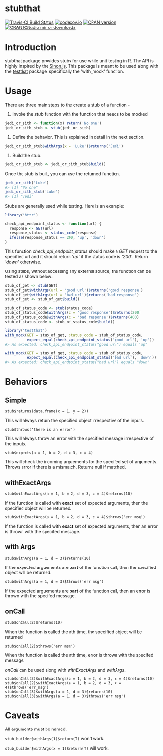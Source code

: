 <!-- README.md is generated from README.Rmd. Please edit that file -->
stubthat
========

[![Travis-CI Build Status](https://travis-ci.org/sainathadapa/stubthat.svg?branch=master)](https://travis-ci.org/sainathadapa/stubthat) [![codecov.io](http://codecov.io/github/sainathadapa/stubthat/coverage.svg?branch=master)](http://codecov.io/github/sainathadapa/stubthat?branch=master) [![CRAN version](http://www.r-pkg.org/badges/version/stubthat)](http://www.r-pkg.org/pkg/stubthat) [![CRAN RStudio mirror downloads](http://cranlogs.r-pkg.org/badges/stubthat)](http://www.r-pkg.org/pkg/stubthat)

Introduction
============

stubthat package provides stubs for use while unit testing in R. The API is highly inspired by the [Sinon.js](http://sinonjs.org/). This package is meant to be used along with the [testthat](https://cran.r-project.org/web/packages/testthat/index.html) package, specifically the 'with\_mock' function.

Usage
=====

There are three main steps to the create a stub of a function -

1.  Invoke the *stub* function with the function that needs to be mocked

``` r
jedi_or_sith <- function(x) return('No one')
jedi_or_sith_stub <- stub(jedi_or_sith)
```

1.  Define the behavior. This is explained in detail in the next section.

``` r
jedi_or_sith_stub$withArgs(x = 'Luke')$returns('Jedi')
```

1.  Build the stub.

``` r
jedi_or_sith_stub <- jedi_or_sith_stub$build()
```

Once the stub is built, you can use the returned function.

``` r
jedi_or_sith('Luke')
#> [1] "No one"
jedi_or_sith_stub('Luke')
#> [1] "Jedi"
```

Stubs are generally used while testing. Here is an example:

``` r
library('httr')

check_api_endpoint_status <- function(url) {
  response <- GET(url)
  response_status <- status_code(response)
  ifelse(response_status == 200, 'up', 'down')
}
```

This function *check\_api\_endpoint\_status* should make a *GET* request to the specified url and it should return *'up'* if the status code is *'200'*. Return *'down'* otherwise.

Using stubs, without accessing any external source, the function can be tested as shown below:

``` r
stub_of_get <- stub(GET)
stub_of_get$withArgs(url = 'good url')$returns('good response')
stub_of_get$withArgs(url = 'bad url')$returns('bad response')
stub_of_get <- stub_of_get$build()

stub_of_status_code <- stub(status_code)
stub_of_status_code$withArgs(x = 'good response')$returns(200)
stub_of_status_code$withArgs(x = 'bad response')$returns(400)
stub_of_status_code <- stub_of_status_code$build()

library('testthat')
with_mock(GET = stub_of_get, status_code = stub_of_status_code,
          expect_equal(check_api_endpoint_status('good url'), 'up'))
#> As expected: check_api_endpoint_status("good url") equals "up"

with_mock(GET = stub_of_get, status_code = stub_of_status_code,
          expect_equal(check_api_endpoint_status('bad url'), 'down'))
#> As expected: check_api_endpoint_status("bad url") equals "down"
```

Behaviors
=========

Simple
------

`stub$returns(data.frame(x = 1, y = 2))`

This will always return the specified object irrespective of the inputs.

`stub$throws('there is an error')`

This will always throw an error with the specified message irrespective of the inputs.

`stub$expects(a = 1, b = 2, d = 3, c = 4)`

This will check the incoming arguements for the specifed set of arguments. Throws error if there is a mismatch. Returns null if matched.

withExactArgs
-------------

`stub$withExactArgs(a = 1, b = 2, d = 3, c = 4)$returns(10)`

If the function is called with **exact** set of expected arguments, then the specified object will be returned.

`stub$withExactArgs(a = 1, b = 2, d = 3, c = 4)$throws('err_msg')`

If the function is called with **exact** set of expected arguments, then an error is thrown with the specifed message.

with Args
---------

`stub$withArgs(a = 1, d = 3)$returns(10)`

If the expected arguements are **part** of the function call, then the specified object will be returned.

`stub$withArgs(a = 1, d = 3)$throws('err msg')`

If the expected arguements are **part** of the function call, then an error is thrown with the specifed message.

onCall
------

`stub$onCall(2)$returns(10)`

When the function is called the nth time, the specified object will be returned.

`stub$onCall(2)$throws('err_msg')`

When the function is called the nth time, error is thrown with the specifed message.

*onCall* can be used along with *withExactArgs* and *withArgs*.

    stub$onCall(3)$withExactArgs(a = 1, b = 2, d = 3, c = 4)$returns(10)
    stub$onCall(2)$withExactArgs(a = 1, b = 2, d = 3, c = 4)$throws('err_msg')
    stub$onCall(3)$withArgs(a = 1, d = 3)$returns(10)
    stub$onCall(3)$withArgs(a = 1, d = 3)$throws('err msg')

Caveats
=======

All arguments must be named.

`stub_builder$withArgs(1)$return(T)` won't work.

`stub_builder$withArgs(x = 1)$return(T)` will work.
